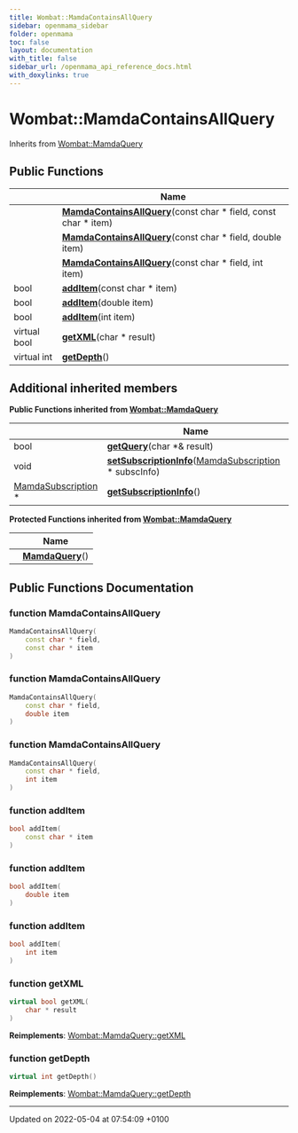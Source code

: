 ```yaml
---
title: Wombat::MamdaContainsAllQuery
sidebar: openmama_sidebar
folder: openmama
toc: false
layout: documentation
with_title: false
sidebar_url: /openmama_api_reference_docs.html
with_doxylinks: true
---
```


# Wombat::MamdaContainsAllQuery





Inherits from [Wombat::MamdaQuery](classWombat_1_1MamdaQuery.html)

## Public Functions

|                | Name           |
| -------------- | -------------- |
| | **[MamdaContainsAllQuery](classWombat_1_1MamdaContainsAllQuery.html#function-mamdacontainsallquery)**(const char * field, const char * item) |
| | **[MamdaContainsAllQuery](classWombat_1_1MamdaContainsAllQuery.html#function-mamdacontainsallquery)**(const char * field, double item) |
| | **[MamdaContainsAllQuery](classWombat_1_1MamdaContainsAllQuery.html#function-mamdacontainsallquery)**(const char * field, int item) |
| bool | **[addItem](classWombat_1_1MamdaContainsAllQuery.html#function-additem)**(const char * item) |
| bool | **[addItem](classWombat_1_1MamdaContainsAllQuery.html#function-additem)**(double item) |
| bool | **[addItem](classWombat_1_1MamdaContainsAllQuery.html#function-additem)**(int item) |
| virtual bool | **[getXML](classWombat_1_1MamdaContainsAllQuery.html#function-getxml)**(char * result) |
| virtual int | **[getDepth](classWombat_1_1MamdaContainsAllQuery.html#function-getdepth)**() |

## Additional inherited members

**Public Functions inherited from [Wombat::MamdaQuery](classWombat_1_1MamdaQuery.html)**

|                | Name           |
| -------------- | -------------- |
| bool | **[getQuery](classWombat_1_1MamdaQuery.html#function-getquery)**(char *& result) |
| void | **[setSubscriptionInfo](classWombat_1_1MamdaQuery.html#function-setsubscriptioninfo)**([MamdaSubscription](classWombat_1_1MamdaSubscription.html) * subscInfo) |
| [MamdaSubscription](classWombat_1_1MamdaSubscription.html) * | **[getSubscriptionInfo](classWombat_1_1MamdaQuery.html#function-getsubscriptioninfo)**() |

**Protected Functions inherited from [Wombat::MamdaQuery](classWombat_1_1MamdaQuery.html)**

|                | Name           |
| -------------- | -------------- |
| | **[MamdaQuery](classWombat_1_1MamdaQuery.html#function-mamdaquery)**() |


## Public Functions Documentation

### function MamdaContainsAllQuery

```cpp
MamdaContainsAllQuery(
    const char * field,
    const char * item
)
```


### function MamdaContainsAllQuery

```cpp
MamdaContainsAllQuery(
    const char * field,
    double item
)
```


### function MamdaContainsAllQuery

```cpp
MamdaContainsAllQuery(
    const char * field,
    int item
)
```


### function addItem

```cpp
bool addItem(
    const char * item
)
```


### function addItem

```cpp
bool addItem(
    double item
)
```


### function addItem

```cpp
bool addItem(
    int item
)
```


### function getXML

```cpp
virtual bool getXML(
    char * result
)
```


**Reimplements**: [Wombat::MamdaQuery::getXML](classWombat_1_1MamdaQuery.html#function-getxml)


### function getDepth

```cpp
virtual int getDepth()
```


**Reimplements**: [Wombat::MamdaQuery::getDepth](classWombat_1_1MamdaQuery.html#function-getdepth)


-------------------------------

Updated on 2022-05-04 at 07:54:09 +0100
